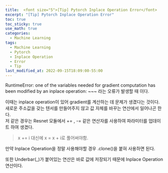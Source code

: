 ```yaml
---
title:  <font size="5">[Tip] Pytorch Inplace Operation Error</font>
excerpt: "[Tip] Pytorch Inplace Operation Error"
toc: true
toc_sticky: true
use_math: true
categories:
  - Machine Learning
tags:
  - Machine Learning
  - Pytorch
  - Inplace Operation
  - Error
  - Tip
last_modified_at: 2022-09-15T18:09:00-55:00
---
```


RuntimeError: one of the variables needed for gradient computation has been modified by an inplace operation: ~~~
라는 오류가 발생할 때 이다.<br>


이때는 inplace operation이 있어 gradient를 계산하는 데 문제가 생겼다는 것이다. 새로운 주소값을 갖는 텐서를 만들어주지 않고 값 자체를 바꾸는 연산에서 일어나곤 한다.<br>
저 같은 경우는 Resnet 모듈에서 += , -= 같은 연산자를 사용하여 파라미터를 업데이트 하여 생겼다.
>x += i 대신에 x = x + i로 풀어써야함.<br>

만약 Inplace Operation을 정말 사용해야할 경우 .clone()을 붙혀 사용하면 된다.

또한 Underbar(_)가 붙어있는 연산은 바로 값에 저장되기 때문에 Inplace Operation 연산이다.
